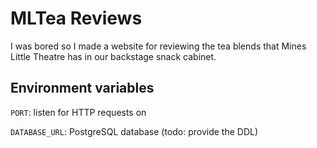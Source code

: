 # MLTea Reviews

I was bored so I made a website for reviewing the tea blends that Mines Little Theatre has in our backstage snack cabinet.

## Environment variables

`PORT`: listen for HTTP requests on

`DATABASE_URL`: PostgreSQL database (todo: provide the DDL)
